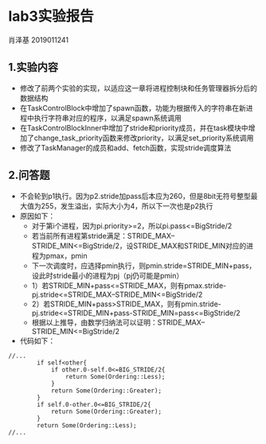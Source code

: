 # lab3实验报告
肖泽基 2019011241
## 1.实验内容
* 修改了前两个实验的实现，以适应这一章将进程控制块和任务管理器拆分后的数据结构
* 在TaskControlBlock中增加了spawn函数，功能为根据传入的字符串在新进程中执行字符串对应的程序，以满足spawn系统调用
* 在TaskControlBlockInner中增加了stride和priority成员，并在task模块中增加了change\_task\_priority函数来修改priority，以满足set\_priority系统调用
* 修改了TaskManager的成员和add、fetch函数，实现stride调度算法

## 2.问答题
* 不会轮到p1执行。因为p2.stride加pass后本应为260，但是8bit无符号整型最大值为255，发生溢出，实际大小为4，所以下一次也是p2执行
* 原因如下：
	* 对于第i个进程，因为pi.priority>=2，所以pi.pass<=BigStride/2
	* 若当前所有进程第stride满足：STRIDE\_MAX–STRIDE\_MIN<=BigStride/2，设STRIDE\_MAX和STRIDE\_MIN对应的进程为pmax，pmin
	* 下一次调度时，应选择pmin执行，则pmin.stride=STRIDE\_MIN+pass，设此时stride最小的进程为pj（pj仍可能是pmin）
	* 1）若STRIDE\_MIN+pass<=STRIDE\_MAX，则有pmax.stride-pj.stride<=STRIDE\_MAX–STRIDE\_MIN<=BigStride/2
	* 2）若STRIDE\_MIN+pass>STRIDE\_MAX，则有pmin.stride-pj.stride<=STRIDE\_MIN+pass-STRIDE\_MIN=pass<=BigStride/2
	* 根据以上推导，由数学归纳法可以证明：STRIDE\_MAX–STRIDE\_MIN<=BigStride/2
* 代码如下：

```
//...
        if self<other{
            if other.0-self.0<=BIG_STRIDE/2{
                return Some(Ordering::Less);
            }
            return Some(Ordering::Greater);
        }
        if self.0-other.0<=BIG_STRIDE/2{
            return Some(Ordering::Greater);
        }
        return Some(Ordering::Less);
//...
``` 